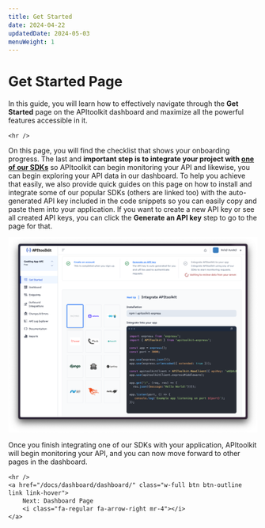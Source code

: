 ```yaml
---
title: Get Started
date: 2024-04-22
updatedDate: 2024-05-03
menuWeight: 1
---
```


# Get Started Page

In this guide, you will learn how to effectively navigate through the **Get Started** page on the APItoolkit dashboard and maximize all the powerful features accessible in it.

```=html
<hr />
```

On this page, you will find the checklist that shows your onboarding progress. The last and **important step is to integrate your project with [one of our SDKs](/docs/sdks/)** so APItoolkit can begin monitoring your API and likewise, you can begin exploring your API data in our dashboard. To help you achieve that easily, we also provide quick guides on this page on how to install and integrate some of our popular SDKs (others are linked too) with the auto-generated API key included in the code snippets so you can easily copy and paste them into your application. If you want to create a new API key or see all created API keys, you can click the **Generate an API key** step to go to the page for that.

![Screenshot of APItoolkit's get started page](/docs/dashboard/get-started/checklist.png)

Once you finish integrating one of our SDKs with your application, APItoolkit will begin monitoring your API, and you can now move forward to other pages in the dashboard.

```=html
<hr />
<a href="/docs/dashboard/dashboard/" class="w-full btn btn-outline link link-hover">
    Next: Dashboard Page
    <i class="fa-regular fa-arrow-right mr-4"></i>
</a>
```
